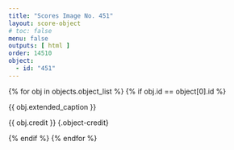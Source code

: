 ```yaml
---
title: "Scores Image No. 451"
layout: score-object
# toc: false
menu: false
outputs: [ html ]
order: 14510
object:
  - id: "451"
---
```


{% for obj in objects.object_list %}
{% if obj.id == object[0].id %}

{{ obj.extended_caption }}

{{ obj.credit }} {.object-credit}

{% endif %}
{% endfor %}
